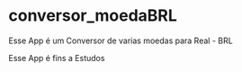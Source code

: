 # conversor_moedaBRL

Esse App é um Conversor de varias moedas para Real - BRL

Esse App é fins a Estudos
